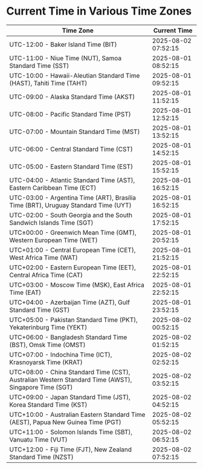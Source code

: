 # Current Time in Various Time Zones

| Time Zone | Current Time |
|-----------|--------------|
| UTC-12:00 - Baker Island Time (BIT) | 2025-08-02 07:52:15 |
| UTC-11:00 - Niue Time (NUT), Samoa Standard Time (SST) | 2025-08-01 08:52:15 |
| UTC-10:00 - Hawaii-Aleutian Standard Time (HAST), Tahiti Time (TAHT) | 2025-08-01 09:52:15 |
| UTC-09:00 - Alaska Standard Time (AKST) | 2025-08-01 11:52:15 |
| UTC-08:00 - Pacific Standard Time (PST) | 2025-08-01 12:52:15 |
| UTC-07:00 - Mountain Standard Time (MST) | 2025-08-01 13:52:15 |
| UTC-06:00 - Central Standard Time (CST) | 2025-08-01 14:52:15 |
| UTC-05:00 - Eastern Standard Time (EST) | 2025-08-01 15:52:15 |
| UTC-04:00 - Atlantic Standard Time (AST), Eastern Caribbean Time (ECT) | 2025-08-01 16:52:15 |
| UTC-03:00 - Argentina Time (ART), Brasília Time (BRT), Uruguay Standard Time (UYT) | 2025-08-01 16:52:15 |
| UTC-02:00 - South Georgia and the South Sandwich Islands Time (SGT) | 2025-08-01 17:52:15 |
| UTC±00:00 - Greenwich Mean Time (GMT), Western European Time (WET) | 2025-08-01 20:52:15 |
| UTC+01:00 - Central European Time (CET), West Africa Time (WAT) | 2025-08-01 21:52:15 |
| UTC+02:00 - Eastern European Time (EET), Central Africa Time (CAT) | 2025-08-01 22:52:15 |
| UTC+03:00 - Moscow Time (MSK), East Africa Time (EAT) | 2025-08-01 22:52:15 |
| UTC+04:00 - Azerbaijan Time (AZT), Gulf Standard Time (GST) | 2025-08-01 23:52:15 |
| UTC+05:00 - Pakistan Standard Time (PKT), Yekaterinburg Time (YEKT) | 2025-08-02 00:52:15 |
| UTC+06:00 - Bangladesh Standard Time (BST), Omsk Time (OMST) | 2025-08-02 01:52:15 |
| UTC+07:00 - Indochina Time (ICT), Krasnoyarsk Time (KRAT) | 2025-08-02 02:52:15 |
| UTC+08:00 - China Standard Time (CST), Australian Western Standard Time (AWST), Singapore Time (SGT) | 2025-08-02 03:52:15 |
| UTC+09:00 - Japan Standard Time (JST), Korea Standard Time (KST) | 2025-08-02 04:52:15 |
| UTC+10:00 - Australian Eastern Standard Time (AEST), Papua New Guinea Time (PGT) | 2025-08-02 05:52:15 |
| UTC+11:00 - Solomon Islands Time (SBT), Vanuatu Time (VUT) | 2025-08-02 06:52:15 |
| UTC+12:00 - Fiji Time (FJT), New Zealand Standard Time (NZST) | 2025-08-02 07:52:15 |
